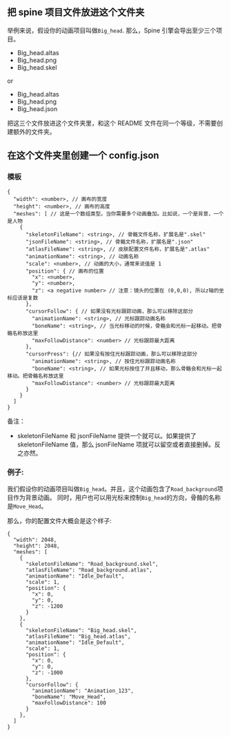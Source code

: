 ## 把 spine 项目文件放进这个文件夹

举例来说，假设你的动画项目叫做`Big_head`. 那么，Spine 引擎会导出至少三个项目。

- Big_head.altas
- Big_head.png
- Big_head.skel

or

- Big_head.altas
- Big_head.png
- Big_head.json

把这三个文件放进这个文件夹里，和这个 README 文件在同一个等级，不需要创建额外的文件夹。

## 在这个文件夹里创建一个 config.json

### 模板

```
{
  "width": <number>, // 画布的宽度
  "height": <number>, // 画布的高度
  "meshes": [ // 这是一个数组类型。当你需要多个动画叠加。比如说，一个是背景，一个是人物
    {
      "skeletonFileName": <string>, // 骨骼文件名称，扩展名是".skel"
      "jsonFileName": <string>, // 骨骼文件名称，扩展名是".json"
      "atlasFileName": <string>, // 皮肤配置文件名称，扩展名是".atlas"
      "animationName": <string>, // 动画名称
      "scale": <number>, // 动画的大小，通常来说值是 1
      "position": { // 画布的位置
        "x": <number>,
        "y": <number>,
        "z": <a negative number> // 注意：镜头的位置在 (0,0,0), 所以z轴的坐标应该是复数
      },
      "cursorFollow": { // 如果没有光标跟踪动画，那么可以移除这部分
        "animationName": <string>, // 光标跟踪动画名称
        "boneName": <string>, // 当光标移动的时候，骨骼会和光标一起移动。把骨骼名称放这里
        "maxFollowDistance": <number> // 光标跟踪最大距离
      },
      "cursorPress": {// 如果没有按住光标跟踪动画，那么可以移除这部分
        "animationName": <string>, // 按住光标跟踪动画名称
        "boneName": <string>, // 如果光标按住了并且移动，那么骨骼会和光标一起移动。把骨骼名称放这里
        "maxFollowDistance": <number> // 光标跟踪最大距离
      }
    }
  ]
}
```

备注：

- skeletonFileName 和 jsonFileName 提供一个就可以。如果提供了 skeletonFileName 值，那么 jsonFileName 项就可以留空或者直接删掉。反之亦然。

### 例子:

我们假设你的动画项目叫做`Big_head`。并且，这个动画包含了`Road_background`项目作为背景动画。
同时，用户也可以用光标来控制`Big_head`的方向，骨骼的名称是`Move_Head`。

那么，你的配置文件大概会是这个样子:

```
{
  "width": 2048,
  "height": 2048,
  "meshes": [
    {
      "skeletonFileName": "Road_background.skel",
      "atlasFileName": "Road_background.atlas",
      "animationName": "Idle_Default",
      "scale": 1,
      "position": {
        "x": 0,
        "y": 0,
        "z": -1200
      }
    },
    {
      "skeletonFileName": "Big_head.skel",
      "atlasFileName": "Big_head.atlas",
      "animationName": "Idle_Default",
      "scale": 1,
      "position": {
        "x": 0,
        "y": 0,
        "z": -1000
      },
      "cursorFollow": {
        "animationName": "Animation_123",
        "boneName": "Move_Head",
        "maxFollowDistance": 100
      }
    },
  ]
}

```
